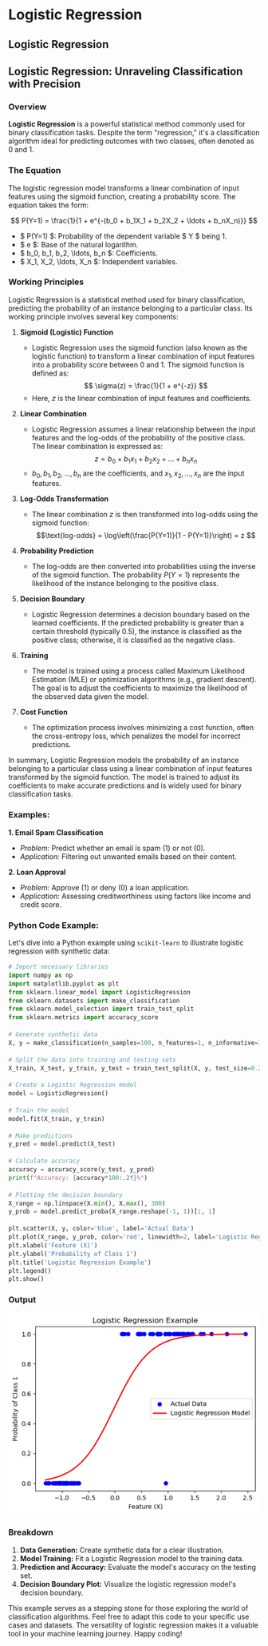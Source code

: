 # Logistic Regression
## Logistic Regression

## Logistic Regression: Unraveling Classification with Precision

### Overview

**Logistic Regression** is a powerful statistical method commonly used for binary classification tasks. Despite the term "regression," it's a classification algorithm ideal for predicting outcomes with two classes, often denoted as 0 and 1.

### The Equation

The logistic regression model transforms a linear combination of input features using the sigmoid function, creating a probability score. The equation takes the form:

$$ P(Y=1) = \frac{1}{1 + e^{-(b_0 + b_1X_1 + b_2X_2 + \ldots + b_nX_n)}} $$

- $ P(Y=1) $: Probability of the dependent variable $ Y $ being 1.
- $ e $: Base of the natural logarithm.
- $ b_0, b_1, b_2, \ldots, b_n $: Coefficients.
- $ X_1, X_2, \ldots, X_n $: Independent variables.

### Working Principles

Logistic Regression is a statistical method used for binary classification, predicting the probability of an instance belonging to a particular class. Its working principle involves several key components:

1. **Sigmoid (Logistic) Function**
   - Logistic Regression uses the sigmoid function (also known as the logistic function) to transform a linear combination of input features into a probability score between 0 and 1. The sigmoid function is defined as:
     $$ \sigma(z) = \frac{1}{1 + e^{-z}} $$
   - Here, $z$ is the linear combination of input features and coefficients.

2. **Linear Combination**
   - Logistic Regression assumes a linear relationship between the input features and the log-odds of the probability of the positive class. The linear combination is expressed as:
     $$ z = b_0 + b_1x_1 + b_2x_2 + \ldots + b_nx_n $$
   - $b_0, b_1, b_2, \ldots, b_n$ are the coefficients, and $x_1, x_2, \ldots, x_n$ are the input features.

3. **Log-Odds Transformation**
   - The linear combination $z$ is then transformed into log-odds using the sigmoid function:
     $$\text{log-odds} = \log\left(\frac{P(Y=1)}{1 - P(Y=1)}\right) = z $$

4. **Probability Prediction**
   - The log-odds are then converted into probabilities using the inverse of the sigmoid function. The probability $P(Y=1)$ represents the likelihood of the instance belonging to the positive class.

5. **Decision Boundary**
   - Logistic Regression determines a decision boundary based on the learned coefficients. If the predicted probability is greater than a certain threshold (typically 0.5), the instance is classified as the positive class; otherwise, it is classified as the negative class.

6. **Training**
   - The model is trained using a process called Maximum Likelihood Estimation (MLE) or optimization algorithms (e.g., gradient descent). The goal is to adjust the coefficients to maximize the likelihood of the observed data given the model.

7. **Cost Function**
   - The optimization process involves minimizing a cost function, often the cross-entropy loss, which penalizes the model for incorrect predictions.

In summary, Logistic Regression models the probability of an instance belonging to a particular class using a linear combination of input features transformed by the sigmoid function. The model is trained to adjust its coefficients to make accurate predictions and is widely used for binary classification tasks.

### Examples:

**1. Email Spam Classification**
   - *Problem:* Predict whether an email is spam (1) or not (0).
   - *Application:* Filtering out unwanted emails based on their content.

**2. Loan Approval**
   - *Problem:* Approve (1) or deny (0) a loan application.
   - *Application:* Assessing creditworthiness using factors like income and credit score.

### Python Code Example:

Let's dive into a Python example using `scikit-learn` to illustrate logistic regression with synthetic data:

```python
# Import necessary libraries
import numpy as np
import matplotlib.pyplot as plt
from sklearn.linear_model import LogisticRegression
from sklearn.datasets import make_classification
from sklearn.model_selection import train_test_split
from sklearn.metrics import accuracy_score

# Generate synthetic data
X, y = make_classification(n_samples=100, n_features=1, n_informative=1, n_redundant=0, n_clusters_per_class=1, random_state=42)

# Split the data into training and testing sets
X_train, X_test, y_train, y_test = train_test_split(X, y, test_size=0.25, random_state=42)

# Create a Logistic Regression model
model = LogisticRegression()

# Train the model
model.fit(X_train, y_train)

# Make predictions
y_pred = model.predict(X_test)

# Calculate accuracy
accuracy = accuracy_score(y_test, y_pred)
print(f"Accuracy: {accuracy*100:.2f}%")

# Plotting the decision boundary
X_range = np.linspace(X.min(), X.max(), 300)
y_prob = model.predict_proba(X_range.reshape(-1, 1))[:, 1]

plt.scatter(X, y, color='blue', label='Actual Data')
plt.plot(X_range, y_prob, color='red', linewidth=2, label='Logistic Regression Model')
plt.xlabel('Feature (X)')
plt.ylabel('Probability of Class 1')
plt.title('Logistic Regression Example')
plt.legend()
plt.show()
```


### Output
![Output](../../img/logistic_regression_01.png)

### Breakdown

1. **Data Generation:** Create synthetic data for a clear illustration.
2. **Model Training:** Fit a Logistic Regression model to the training data.
3. **Prediction and Accuracy:** Evaluate the model's accuracy on the testing set.
4. **Decision Boundary Plot:** Visualize the logistic regression model's decision boundary.

This example serves as a stepping stone for those exploring the world of classification algorithms. Feel free to adapt this code to your specific use cases and datasets. The versatility of logistic regression makes it a valuable tool in your machine learning journey. Happy coding!